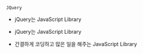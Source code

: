 ```
JQuery
```

* jQuery는 JavaScript Library

* jQuery는 JavaScript Library

* 간결하게 코딩하고
   많은 일을 해주는 JavaScript Library